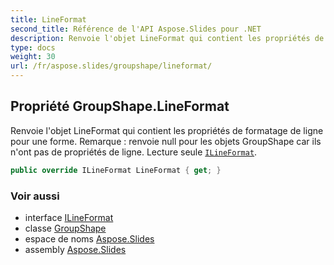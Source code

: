 ```yaml
---
title: LineFormat
second_title: Référence de l'API Aspose.Slides pour .NET
description: Renvoie l'objet LineFormat qui contient les propriétés de formatage de ligne pour une forme. Remarque : renvoie null pour les objets GroupShape car ils n'ont pas de propriétés de ligne. Lecture seule ILineFormataspose.slides/ilineformat.
type: docs
weight: 30
url: /fr/aspose.slides/groupshape/lineformat/
---
```


## Propriété GroupShape.LineFormat

Renvoie l'objet LineFormat qui contient les propriétés de formatage de ligne pour une forme. Remarque : renvoie null pour les objets GroupShape car ils n'ont pas de propriétés de ligne. Lecture seule [`ILineFormat`](../../ilineformat).

```csharp
public override ILineFormat LineFormat { get; }
```

### Voir aussi

* interface [ILineFormat](../../ilineformat)
* classe [GroupShape](../../groupshape)
* espace de noms [Aspose.Slides](../../groupshape)
* assembly [Aspose.Slides](../../../)

<!-- NE PAS ÉDITER : généré par xmldocmd pour Aspose.Slides.dll -->